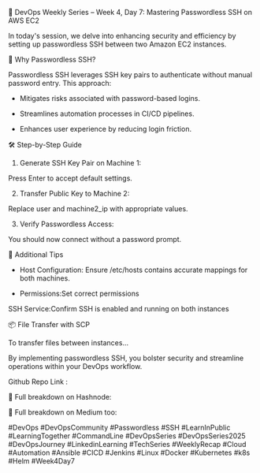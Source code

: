 
🔐 DevOps Weekly Series – Week 4, Day 7: Mastering Passwordless SSH on AWS EC2



In today's session, we delve into enhancing security and efficiency by setting up passwordless SSH between two Amazon EC2 instances.



🚀 Why Passwordless SSH?



Passwordless SSH leverages SSH key pairs to authenticate without manual password entry. This approach:



* Mitigates risks associated with password-based logins.

* Streamlines automation processes in CI/CD pipelines.

* Enhances user experience by reducing login friction.



🛠️ Step-by-Step Guide

1. Generate SSH Key Pair on Machine 1: 

Press Enter to accept default settings.



2. Transfer Public Key to Machine 2:

Replace user and machine2_ip with appropriate values.



3. Verify Passwordless Access:

You should now connect without a password prompt.



🧰 Additional Tips

* Host Configuration: Ensure /etc/hosts contains accurate mappings for both machines.



* Permissions:Set correct permissions



SSH Service:Confirm SSH is enabled and running on both instances



📦 File Transfer with SCP

To transfer files between instances...



By implementing passwordless SSH, you bolster security and streamline operations within your DevOps workflow.



Github Repo Link :



🔗 Full breakdown on Hashnode: 



🔗 Full breakdown on Medium too:



#DevOps #DevOpsCommunity #Passwordless #SSH #LearnInPublic #LearningTogether #CommandLine #DevOpsSeries #DevOpsSeries2025 #DevOpsJourney #LinkedinLearning #TechSeries #WeeklyRecap #Cloud #Automation #Ansible #CICD #Jenkins #Linux #Docker #Kubernetes #k8s #Helm #Week4Day7
